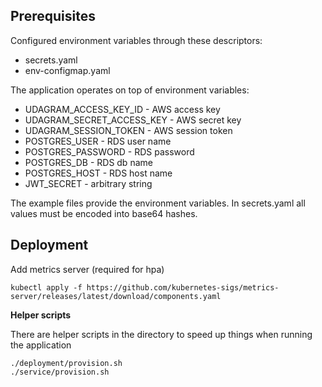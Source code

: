 ## Prerequisites
Configured environment variables through these descriptors:
* secrets.yaml
* env-configmap.yaml

The application operates on top of environment variables:
* UDAGRAM_ACCESS_KEY_ID - AWS access key
* UDAGRAM_SECRET_ACCESS_KEY - AWS secret key
* UDAGRAM_SESSION_TOKEN - AWS session token
* POSTGRES_USER - RDS user name
* POSTGRES_PASSWORD - RDS password
* POSTGRES_DB - RDS db name
* POSTGRES_HOST - RDS host name
* JWT_SECRET - arbitrary string

The example files provide the environment variables. In secrets.yaml all values must be encoded into base64 hashes.

## Deployment

Add metrics server (required for hpa)
```shell
kubectl apply -f https://github.com/kubernetes-sigs/metrics-server/releases/latest/download/components.yaml
```

**Helper scripts**

There are helper scripts in the directory to speed up things when running the application
```shell
./deployment/provision.sh
./service/provision.sh
```
